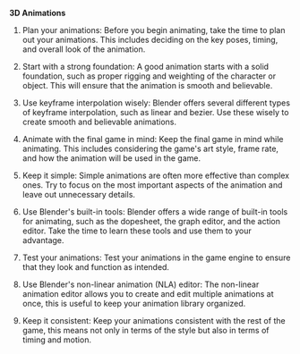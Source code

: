 
**3D Animations**
1. Plan your animations: Before you begin animating, take the time to plan out your animations. This includes deciding on the key poses, timing, and overall look of the animation.

2. Start with a strong foundation: A good animation starts with a solid foundation, such as proper rigging and weighting of the character or object. This will ensure that the animation is smooth and believable.

3. Use keyframe interpolation wisely: Blender offers several different types of keyframe interpolation, such as linear and bezier. Use these wisely to create smooth and believable animations.

4. Animate with the final game in mind: Keep the final game in mind while animating. This includes considering the game's art style, frame rate, and how the animation will be used in the game.

5. Keep it simple: Simple animations are often more effective than complex ones. Try to focus on the most important aspects of the animation and leave out unnecessary details.

 6. Use Blender's built-in tools: Blender offers a wide range of built-in tools for animating, such as the dopesheet, the graph editor, and the action editor. Take the time to learn these tools and use them to your advantage.

7. Test your animations: Test your animations in the game engine to ensure that they look and function as intended.

8. Use Blender's non-linear animation (NLA) editor: The non-linear animation editor allows you to create and edit multiple animations at once, this is useful to keep your animation library organized.

9. Keep it consistent: Keep your animations consistent with the rest of the game, this means not only in terms of the style but also in terms of timing and motion.